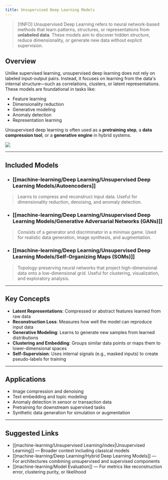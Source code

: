```yaml
---
title: Unsupervised Deep Learning Models
---
```

> [!INFO]
> Unsupervised Deep Learning refers to neural network-based methods that learn patterns, structures, or representations from **unlabeled data**. These models aim to discover hidden structure, reduce dimensionality, or generate new data without explicit supervision.

## Overview

Unlike supervised learning, unsupervised deep learning does not rely on labeled input-output pairs. Instead, it focuses on learning from the data's internal structure—such as correlations, clusters, or latent representations. These models are foundational in tasks like:

- Feature learning  
- Dimensionality reduction  
- Generative modeling  
- Anomaly detection  
- Representation learning

Unsupervised deep learning is often used as a **pretraining step**, a **data compression tool**, or a **generative engine** in hybrid systems.

![](Pasted%20image%2020250902155450.png)

---

## Included Models

- ### [[machine-learning/Deep Learning/Unsupervised Deep Learning Models/Autoencoders]]
> Learns to compress and reconstruct input data. Useful for dimensionality reduction, denoising, and anomaly detection.

- ### [[machine-learning/Deep Learning/Unsupervised Deep Learning Models/Generative Adversarial Networks (GANs)]]
> Consists of a generator and discriminator in a minimax game. Used for realistic data generation, image synthesis, and augmentation.

- ### [[machine-learning/Deep Learning/Unsupervised Deep Learning Models/Self-Organizing Maps (SOMs)]]
> Topology-preserving neural networks that project high-dimensional data onto a low-dimensional grid. Useful for clustering, visualization, and exploratory analysis.

---

## Key Concepts

- **Latent Representations**: Compressed or abstract features learned from raw data  
- **Reconstruction Loss**: Measures how well the model can reproduce input data  
- **Generative Modeling**: Learns to generate new samples from learned distributions  
- **Clustering and Embedding**: Groups similar data points or maps them to lower-dimensional spaces  
- **Self-Supervision**: Uses internal signals (e.g., masked inputs) to create pseudo-labels for training

---

## Applications

- Image compression and denoising  
- Text embedding and topic modeling  
- Anomaly detection in sensor or transaction data  
- Pretraining for downstream supervised tasks  
- Synthetic data generation for simulation or augmentation

---

## Suggested Links

- [[machine-learning/Unsupervised Learning/index|Unsupervised Learning]] — Broader context including classical models  
- [[machine-learning/Deep Learning/Hybrid Deep Learning Models]] — For architectures combining unsupervised and supervised components  
- [[machine-learning/Model Evaluation]] — For metrics like reconstruction error, clustering purity, or likelihood